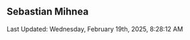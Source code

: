 <h2>Sebastian Mihnea</h2>

<!--RECENT_ACTIVITY:start-->
<!--RECENT_ACTIVITY:end-->
<!--RECENT_ACTIVITY:last_update-->
Last Updated: Wednesday, February 19th, 2025, 8:28:12 AM
<!--RECENT_ACTIVITY:last_update_end-->

<!---LOL-STATS-START-HERE--->
<!---LOL-STATS-END-HERE--->
